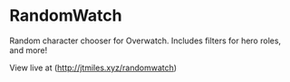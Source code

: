 # RandomWatch

Random character chooser for Overwatch. Includes filters for hero roles, and more!

View live at (http://jtmiles.xyz/randomwatch)
